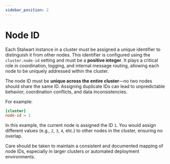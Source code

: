 ```yaml
---
sidebar_position: 2
---
```


# Node ID

Each Stalwart instance in a cluster must be assigned a unique identifier to distinguish it from other nodes. This identifier is configured using the `cluster.node-id` setting and must be a **positive integer**. It plays a critical role in coordination, logging, and internal message routing, allowing each node to be uniquely addressed within the cluster.

The node ID must be **unique across the entire cluster**—no two nodes should share the same ID. Assigning duplicate IDs can lead to unpredictable behavior, coordination conflicts, and data inconsistencies.

For example:

```toml
[cluster]
node-id = 1
```

In this example, the current node is assigned the ID `1`. You would assign different values (e.g., `2`, `3`, `4`, etc.) to other nodes in the cluster, ensuring no overlap.

Care should be taken to maintain a consistent and documented mapping of node IDs, especially in larger clusters or automated deployment environments.
